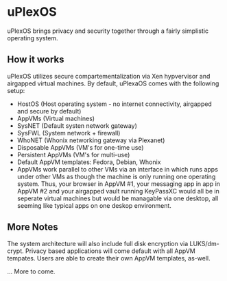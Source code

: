 # uPlexOS

uPlexOS brings privacy and security together through a fairly simplistic operating system.

## How it works
uPlexOS utilizes secure compartementalization via Xen hypvervisor and airgapped virtual machines. By default, uPlexaOS comes with the following setup:

* HostOS (Host operating system - no internet connectivity, airgapped and secure by default)
* AppVMs (Virtual machines)
* SysNET (Default systen network gateway)
* SysFWL (System network + firewall)
* WhoNET (Whonix networking gateway via Plexanet)
* Disposable AppVMs (VM's for one-time use)
* Persistent AppVMs (VM's for multi-use)
* Default AppVM templates: Fedora, Debian, Whonix
* AppVMs work parallel to other VMs via an interface in which runs apps under other VMs as though the machine is only running one operating system. Thus, your browser in AppVM #1, your messaging app in app in AppVM #2 and your airgapped vault running KeyPassXC would all be in seperate virtual machines but would be managable via one desktop, all seeming like typical apps on one deskop environment.


## More Notes
The system architecture will also include full disk encryption via LUKS/dm-crypt. Privacy based applications will come default with all AppVM tempates. Users are able to create their own AppVM templates, as-well.

... More to come.
